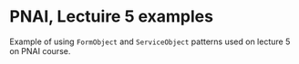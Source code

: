# PNAI, Lectuire 5 examples

Example of using `FormObject` and `ServiceObject` patterns used on
lecture 5 on PNAI course.
